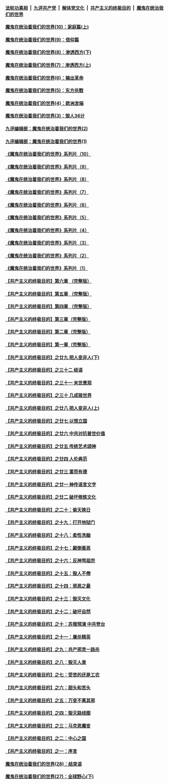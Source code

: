 ####  [法轮功真相](../../../../basic/blob/master/README.md?t=09260303) &nbsp;|&nbsp; [九评共产党](../../../../9ping.md/blob/master/README.md?t=09260303) &nbsp;|&nbsp; [解体党文化](../../../../jtdwh.md/blob/master/README.md?t=09260303)  &nbsp;|&nbsp; [共产主义的终极目的](../../../../gczydzjmd.md/blob/master/README.md?t=09260303) &nbsp;|&nbsp; [魔鬼在统治我们的世界](../../../../mgztzwmdsj.md/blob/master/README.md?t=09260303) 

#### [魔鬼在统治着我们的世界(10)：家庭篇(上)](../pages/nsc422/n10435448.md?t=09260303) 

#### [魔鬼在统治着我们的世界(9)：信仰篇](../pages/nsc422/n10432159.md?t=09260303) 

#### [魔鬼在统治着我们的世界(8)：渗透西方(下)](../pages/nsc422/n10429603.md?t=09260303) 

#### [魔鬼在统治着我们的世界(7)：渗透西方(上)](../pages/nsc422/n10426013.md?t=09260303) 

#### [魔鬼在统治着我们的世界(6)：输出革命](../pages/nsc422/n10421536.md?t=09260303) 

#### [魔鬼在统治着我们的世界(5)：东方杀戮](../pages/nsc422/n10417707.md?t=09260303) 

#### [魔鬼在统治着我们的世界(4)：欧洲发端](../pages/nsc422/n10414890.md?t=09260303) 

#### [魔鬼在统治着我们的世界(3)：毁人36计](../pages/nsc422/n10411583.md?t=09260303) 

#### [九评编辑部：魔鬼在统治着我们的世界(2)](../pages/nsc422/n10410036.md?t=09260303) 

#### [九评编辑部：魔鬼在统治着我们的世界(1)](../pages/nsc422/n10406825.md?t=09260303) 

#### [《魔鬼在统治着我们的世界》系列片（10）](../pages/nsc422/n12292670.md?t=09260303) 

#### [《魔鬼在统治着我们的世界》系列片（9）](../pages/nsc422/n12290859.md?t=09260303) 

#### [《魔鬼在统治着我们的世界》系列片（8）](../pages/nsc422/n12287445.md?t=09260303) 

#### [《魔鬼在统治着我们的世界》系列片（7）](../pages/nsc422/n12283425.md?t=09260303) 

#### [《魔鬼在统治着我们的世界》系列片（6）](../pages/nsc422/n12282314.md?t=09260303) 

#### [《魔鬼在统治着我们的世界》系列片（5）](../pages/nsc422/n12281419.md?t=09260303) 

#### [《魔鬼在统治着我们的世界》系列片（4）](../pages/nsc422/n12274024.md?t=09260303) 

#### [《魔鬼在统治着我们的世界》系列片（3）](../pages/nsc422/n12271322.md?t=09260303) 

#### [《魔鬼在统治着我们的世界》系列片（2）](../pages/nsc422/n12269049.md?t=09260303) 

#### [《魔鬼在统治着我们的世界》系列片（1）](../pages/nsc422/n12267575.md?t=09260303) 

#### [【共产主义的终极目的】第六章 （完整版）](../pages/nsc422/n11428913.md?t=09260303) 

#### [【共产主义的终极目的】第五章 （完整版）](../pages/nsc422/n11428912.md?t=09260303) 

#### [【共产主义的终极目的】第四章 （完整版）](../pages/nsc422/n11428907.md?t=09260303) 

#### [【共产主义的终极目的】第三章（完整版）](../pages/nsc422/n11428848.md?t=09260303) 

#### [【共产主义的终极目的】第二章（完整版）](../pages/nsc422/n11428831.md?t=09260303) 

#### [【共产主义的终极目的】第一章（完整版）](../pages/nsc422/n11417651.md?t=09260303) 

#### [【共产主义的终极目的】之廿九 把人变非人(下)](../pages/nsc422/n11344140.md?t=09260303) 

#### [【共产主义的终极目的】之三十二 结语](../pages/nsc422/n11360535.md?t=09260303) 

#### [【共产主义的终极目的】之三十一 末世景观](../pages/nsc422/n11351129.md?t=09260303) 

#### [【共产主义的终极目的】之三十 几成狼世界](../pages/nsc422/n11348280.md?t=09260303) 

#### [【共产主义的终极目的】之廿八 把人变非人(上)](../pages/nsc422/n11340492.md?t=09260303) 

#### [【共产主义的终极目的】之廿七 以恨立国](../pages/nsc422/n11336944.md?t=09260303) 

#### [【共产主义的终极目的】之廿六 中共对抗普世价值](../pages/nsc422/n11324785.md?t=09260303) 

#### [【共产主义的终极目的】之廿五 传统艺术颂神](../pages/nsc422/n11296396.md?t=09260303) 

#### [【共产主义的终极目的】之廿四 人伦典范](../pages/nsc422/n11296397.md?t=09260303) 

#### [【共产主义的终极目的】之廿三 富而有德](../pages/nsc422/n11283598.md?t=09260303) 

#### [【共产主义的终极目的】之廿一 神传语言文字](../pages/nsc422/n11263265.md?t=09260303) 

#### [【共产主义的终极目的】之廿二 破坏修炼文化](../pages/nsc422/n11245728.md?t=09260303) 

#### [【共产主义的终极目的】之二十：偷天换日](../pages/nsc422/n11238846.md?t=09260303) 

#### [【共产主义的终极目的】之十九：打开地狱门](../pages/nsc422/n11206376.md?t=09260303) 

#### [【共产主义的终极目的】之十八：柔性洗脑](../pages/nsc422/n11199994.md?t=09260303) 

#### [【共产主义的终极目的】之十七：颠倒善恶](../pages/nsc422/n11179782.md?t=09260303) 

#### [【共产主义的终极目的】之十六：反神骂祖宗](../pages/nsc422/n11166798.md?t=09260303) 

#### [【共产主义的终极目的】之十五：毁人不倦](../pages/nsc422/n11166792.md?t=09260303) 

#### [【共产主义的终极目的】之十四：邪恶之最](../pages/nsc422/n11150249.md?t=09260303) 

#### [【共产主义的终极目的】之十三：毁灭文化](../pages/nsc422/n11135227.md?t=09260303) 

#### [【共产主义的终极目的】之十二：破坏自然](../pages/nsc422/n11135214.md?t=09260303) 

#### [【共产主义的终极目的】之十：苏俄预演 中共登台](../pages/nsc422/n11118424.md?t=09260303) 

#### [【共产主义的终极目的】之十一：屠杀精英](../pages/nsc422/n11118442.md?t=09260303) 

#### [【共产主义的终极目的】之九：共产邪灵一路杀](../pages/nsc422/n11114139.md?t=09260303) 

#### [【共产主义的终极目的】之八：毁灭人类](../pages/nsc422/n11108503.md?t=09260303) 

#### [【共产主义的终极目的】之七：受苦的还是工农](../pages/nsc422/n11101809.md?t=09260303) 

#### [【共产主义的终极目的】之六：甜头和苦头](../pages/nsc422/n11096971.md?t=09260303) 

#### [【共产主义的终极目的】之五：万变不离其邪](../pages/nsc422/n11091285.md?t=09260303) 

#### [【共产主义的终极目的】之四：毁灭路线图](../pages/nsc422/n11086284.md?t=09260303) 

#### [【共产主义的终极目的】之三：马克思魔变](../pages/nsc422/n11061941.md?t=09260303) 

#### [【共产主义的终极目的】之二：中心之国](../pages/nsc422/n11047728.md?t=09260303) 

#### [【共产主义的终极目的】之一：序言](../pages/nsc422/n11086077.md?t=09260303) 

#### [魔鬼在统治着我们的世界(28)：结束语](../pages/nsc422/n10936246.md?t=09260303) 

#### [魔鬼在统治着我们的世界(27)：全球野心(下)](../pages/nsc422/n10928319.md?t=09260303) 

